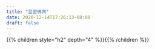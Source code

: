 ```yaml
---
title: "显密佛网"
date: 2020-12-14T17:26:13-08:00
draft: false
---
```



{{% children style="h2" depth="4" %}}{{% /children %}}
